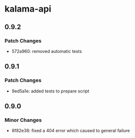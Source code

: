 # kalama-api

## 0.9.2

### Patch Changes

- 572a960: removed automatic tests

## 0.9.1

### Patch Changes

- 9ed5a1e: added tests to prepare script

## 0.9.0

### Minor Changes

- 8f82e38: fixed a 404 error which caused to general failure
